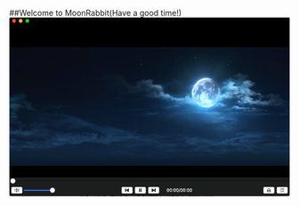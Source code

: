 ##Welcome to MoonRabbit(Have a good time!)
![](https://github.com/MoonRabbit2021/MoonRabbit/blob/gh-pages/MoonRabbitPic.png?raw=true)